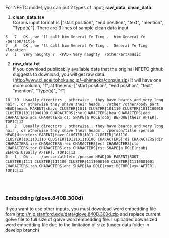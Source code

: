 For NFETC model, you can put 2 types of input; **raw_data**, **clean_data**.
<br>
1) **clean_data.tsv**<br>
Corpus input format is ["start position", "end position", "text", "mention", "Type(s)"]. 
There are 3 lines of sample clean data input.
```
6	7	OK , we 'll call him General Ye Ting .	him General Ye	/person/title
7	8	OK , we 'll call him General Ye Ting .	General Ye Ting	/location
0	1	Very naughty ?	<PAD> Very naughty	/other/art/music
```

2) **raw_data.txt**<br>
If you download publicabily avaliable data that the original NFETC github suggests to download, you will get raw data. (http://www.cl.ecei.tohoku.ac.jp/~shimaoka/corpus.zip)
It will have one more column, "f", at the end; ["start position", "end position", "text", "mention", "Type(s)", "f"]

```
18	19	Usually directors , otherwise , they have beards and very long hair , or otherwise they shave their heads .	/other /other/body_part	HEAD|heads PARENT|shave CLUSTER|1011 CLUSTER|101110 CLUSTER|1011100010 CLUSTER|10111000100 CHARACTERS|:he CHARACTERS|hea CHARACTERS|ead CHARACTERS|ads CHARACTERS|ds: SHAPE|a ROLE|dobj BEFORE|their AFTER|. TOPIC|12 
1	2	Usually directors , otherwise , they have beards and very long hair , or otherwise they shave their heads .	/person/title /person	HEAD|directors PARENT|have CLUSTER|1011 CLUSTER|101110 CLUSTER|1011101110 CLUSTER|1011101110100 CHARACTERS|:di CHARACTERS|dir CHARACTERS|ire CHARACTERS|rec CHARACTERS|ect CHARACTERS|cto CHARACTERS|tor CHARACTERS|ors CHARACTERS|rs: SHAPE|a ROLE|nsubj BEFORE|Usually AFTER|, TOPIC|12 
0	1	Oh .	/person/athlete /person	HEAD|Oh PARENT|ROOT CLUSTER|1111 CLUSTER|111100 CLUSTER|1111000100 CLUSTER|11110001001 CHARACTERS|:oh CHARACTERS|oh: SHAPE|Aa ROLE|root BEFORE|<s> AFTER|. TOPIC|12 
```

<br><br>
### Embedding (glove.840B.300d)<br>
If you want to use other inputs, you must download word embedding file form http://nlp.stanford.edu/data/glove.840B.300d.zip and replace current golve file to full size of golve word embedding file.
I uploaded downsized word embedding file due to the limitation of size (under data folder in develop branch)
